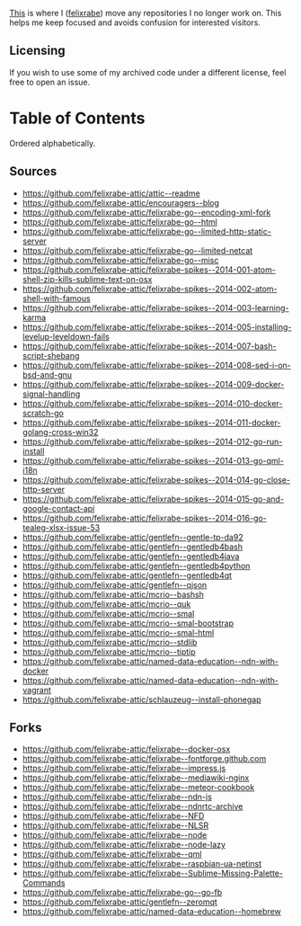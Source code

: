 [This](https://github.com/felixrabe-attic) is where I ([felixrabe](https://github.com/felixrabe)) move any
repositories I no longer work on.  This helps me keep focused and avoids
confusion for interested visitors.


## Licensing

If you wish to use some of my archived code under a different license, feel
free to open an issue.


# Table of Contents

Ordered alphabetically.


## Sources

-   https://github.com/felixrabe-attic/attic--readme
-   https://github.com/felixrabe-attic/encouragers--blog
-   https://github.com/felixrabe-attic/felixrabe-go--encoding-xml-fork
-   https://github.com/felixrabe-attic/felixrabe-go--html
-   https://github.com/felixrabe-attic/felixrabe-go--limited-http-static-server
-   https://github.com/felixrabe-attic/felixrabe-go--limited-netcat
-   https://github.com/felixrabe-attic/felixrabe-go--misc
-   https://github.com/felixrabe-attic/felixrabe-spikes--2014-001-atom-shell-zip-kills-sublime-text-on-osx
-   https://github.com/felixrabe-attic/felixrabe-spikes--2014-002-atom-shell-with-famous
-   https://github.com/felixrabe-attic/felixrabe-spikes--2014-003-learning-karma
-   https://github.com/felixrabe-attic/felixrabe-spikes--2014-005-installing-levelup-leveldown-fails
-   https://github.com/felixrabe-attic/felixrabe-spikes--2014-007-bash-script-shebang
-   https://github.com/felixrabe-attic/felixrabe-spikes--2014-008-sed-i-on-bsd-and-gnu
-   https://github.com/felixrabe-attic/felixrabe-spikes--2014-009-docker-signal-handling
-   https://github.com/felixrabe-attic/felixrabe-spikes--2014-010-docker-scratch-go
-   https://github.com/felixrabe-attic/felixrabe-spikes--2014-011-docker-golang-cross-win32
-   https://github.com/felixrabe-attic/felixrabe-spikes--2014-012-go-run-install
-   https://github.com/felixrabe-attic/felixrabe-spikes--2014-013-go-qml-i18n
-   https://github.com/felixrabe-attic/felixrabe-spikes--2014-014-go-close-http-server
-   https://github.com/felixrabe-attic/felixrabe-spikes--2014-015-go-and-google-contact-api
-   https://github.com/felixrabe-attic/felixrabe-spikes--2014-016-go-tealeg-xlsx-issue-53
-   https://github.com/felixrabe-attic/gentlefn--gentle-tp-da92
-   https://github.com/felixrabe-attic/gentlefn--gentledb4bash
-   https://github.com/felixrabe-attic/gentlefn--gentledb4java
-   https://github.com/felixrabe-attic/gentlefn--gentledb4python
-   https://github.com/felixrabe-attic/gentlefn--gentledb4qt
-   https://github.com/felixrabe-attic/gentlefn--qjson
-   https://github.com/felixrabe-attic/mcrio--bashsh
-   https://github.com/felixrabe-attic/mcrio--quk
-   https://github.com/felixrabe-attic/mcrio--smal
-   https://github.com/felixrabe-attic/mcrio--smal-bootstrap
-   https://github.com/felixrabe-attic/mcrio--smal-html
-   https://github.com/felixrabe-attic/mcrio--stdlib
-   https://github.com/felixrabe-attic/mcrio--tiptip
-   https://github.com/felixrabe-attic/named-data-education--ndn-with-docker
-   https://github.com/felixrabe-attic/named-data-education--ndn-with-vagrant
-   https://github.com/felixrabe-attic/schlauzeug--install-phonegap


## Forks

-   https://github.com/felixrabe-attic/felixrabe--docker-osx
-   https://github.com/felixrabe-attic/felixrabe--fontforge.github.com
-   https://github.com/felixrabe-attic/felixrabe--impress.js
-   https://github.com/felixrabe-attic/felixrabe--mediawiki-nginx
-   https://github.com/felixrabe-attic/felixrabe--meteor-cookbook
-   https://github.com/felixrabe-attic/felixrabe--ndn-js
-   https://github.com/felixrabe-attic/felixrabe--ndnrtc-archive
-   https://github.com/felixrabe-attic/felixrabe--NFD
-   https://github.com/felixrabe-attic/felixrabe--NLSR
-   https://github.com/felixrabe-attic/felixrabe--node
-   https://github.com/felixrabe-attic/felixrabe--node-lazy
-   https://github.com/felixrabe-attic/felixrabe--qml
-   https://github.com/felixrabe-attic/felixrabe--raspbian-ua-netinst
-   https://github.com/felixrabe-attic/felixrabe--Sublime-Missing-Palette-Commands
-   https://github.com/felixrabe-attic/felixrabe-go--go-fb
-   https://github.com/felixrabe-attic/gentlefn--zeromqt
-   https://github.com/felixrabe-attic/named-data-education--homebrew
